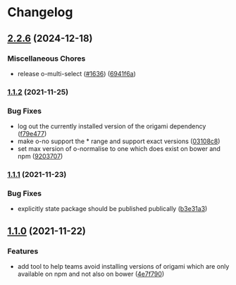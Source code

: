 # Changelog

## [2.2.6](https://github.com/Financial-Times/origami/compare/origami-bower-safe-version-supervisor-v1.1.2...origami-bower-safe-version-supervisor-v2.2.6) (2024-12-18)


### Miscellaneous Chores

* release o-multi-select ([#1636](https://github.com/Financial-Times/origami/issues/1636)) ([6941f6a](https://github.com/Financial-Times/origami/commit/6941f6a832d6e35f099a679659c3acbc49e54999))

### [1.1.2](https://www.github.com/Financial-Times/origami/compare/origami-bower-safe-version-supervisor-v1.1.1...origami-bower-safe-version-supervisor-v1.1.2) (2021-11-25)


### Bug Fixes

* log out the currently installed version of the origami dependency ([f79e477](https://www.github.com/Financial-Times/origami/commit/f79e477843a1701e43e1e94668fdfd9a359f0045))
* make o-no support the * range and support exact versions ([03108c8](https://www.github.com/Financial-Times/origami/commit/03108c853a6366f3439bea986ea9fb9cd05ccfaf))
* set max version of o-normalise to one which does exist on bower and npm ([9203707](https://www.github.com/Financial-Times/origami/commit/9203707265f25bbc518b08fdc8de2c4c32c1567c))

### [1.1.1](https://www.github.com/Financial-Times/origami/compare/origami-bower-safe-version-supervisor-v1.1.0...origami-bower-safe-version-supervisor-v1.1.1) (2021-11-23)


### Bug Fixes

* explicitly state package should be published publically  ([b3e31a3](https://www.github.com/Financial-Times/origami/commit/b3e31a36a94dd55729e32f6557920e79ab748d2d))

## [1.1.0](https://www.github.com/Financial-Times/origami/compare/origami-bower-safe-version-supervisor-v1.0.0...origami-bower-safe-version-supervisor-v1.1.0) (2021-11-22)


### Features

* add tool to help teams avoid installing versions of origami which are only available on npm and not also on bower ([4e7f790](https://www.github.com/Financial-Times/origami/commit/4e7f790ac9f4a5f8bceb88dd9bfe807370a5bd21))
